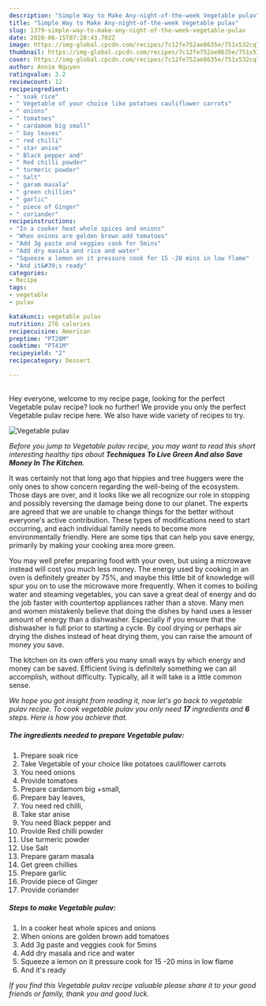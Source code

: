 ```yaml
---
description: "Simple Way to Make Any-night-of-the-week Vegetable pulav"
title: "Simple Way to Make Any-night-of-the-week Vegetable pulav"
slug: 1379-simple-way-to-make-any-night-of-the-week-vegetable-pulav
date: 2020-06-15T07:28:43.702Z
image: https://img-global.cpcdn.com/recipes/7c12fe752ae8635e/751x532cq70/vegetable-pulav-recipe-main-photo.jpg
thumbnail: https://img-global.cpcdn.com/recipes/7c12fe752ae8635e/751x532cq70/vegetable-pulav-recipe-main-photo.jpg
cover: https://img-global.cpcdn.com/recipes/7c12fe752ae8635e/751x532cq70/vegetable-pulav-recipe-main-photo.jpg
author: Annie Nguyen
ratingvalue: 3.2
reviewcount: 12
recipeingredient:
- " soak rice"
- " Vegetable of your choice like potatoes cauliflower carrots"
- " onions"
- " tomatoes"
- " cardamom big small"
- " bay leaves"
- " red chilli"
- " star anise"
- " Black pepper and"
- " Red chilli powder"
- " turmeric powder"
- " Salt"
- " garam masala"
- " green chillies"
- " garlic"
- " piece of Ginger"
- " coriander"
recipeinstructions:
- "In a cooker heat whole spices and onions"
- "When onions are golden brown add tomatoes"
- "Add 3g paste and veggies cook for 5mins"
- "Add dry masala and rice and water"
- "Squeeze a lemon on it pressure cook for 15 -20 mins in low flame"
- "And it&#39;s ready"
categories:
- Recipe
tags:
- vegetable
- pulav

katakunci: vegetable pulav 
nutrition: 276 calories
recipecuisine: American
preptime: "PT28M"
cooktime: "PT41M"
recipeyield: "2"
recipecategory: Dessert

---
```

<br>
Hey everyone, welcome to my recipe page, looking for the perfect Vegetable pulav recipe? look no further! We provide you only the perfect Vegetable pulav recipe here. We also have wide variety of recipes to try.
<br>


![Vegetable pulav](https://img-global.cpcdn.com/recipes/7c12fe752ae8635e/751x532cq70/vegetable-pulav-recipe-main-photo.jpg)

<i>Before you jump to Vegetable pulav recipe, you may want to read this short interesting healthy tips about 
<strong>Techniques To Live Green And also Save Money In The Kitchen</strong>.</i>
</br>

It was certainly not that long ago that hippies and tree huggers were the only ones to show concern regarding the well-being of the ecosystem. Those days are over, and it looks like we all recognize our role in stopping and possibly reversing the damage being done to our planet. The experts are agreed that we are unable to change things for the better without everyone's active contribution. These types of modifications need to start occurring, and each individual family needs to become more environmentally friendly. Here are some tips that can help you save energy, primarily by making your cooking area more green.

You may well prefer preparing food with your oven, but using a microwave instead will cost you much less money. The energy used by cooking in an oven is definitely greater by 75%, and maybe this little bit of knowledge will spur you on to use the microwave more frequently. When it comes to boiling water and steaming vegetables, you can save a great deal of energy and do the job faster with countertop appliances rather than a stove. Many men and women mistakenly believe that doing the dishes by hand uses a lesser amount of energy than a dishwasher. Especially if you ensure that the dishwasher is full prior to starting a cycle. By cool drying or perhaps air drying the dishes instead of heat drying them, you can raise the amount of money you save.

The kitchen on its own offers you many small ways by which energy and money can be saved. Efficient living is definitely something we can all accomplish, without difficulty. Typically, all it will take is a little common sense.


<i>We hope you got insight from reading it, now let's go back to vegetable pulav recipe. To cook vegetable pulav you only need <strong>17</strong> ingredients and <strong>6</strong> steps. Here is how you achieve that.
</i>

##### The ingredients needed to prepare Vegetable pulav:

1. Prepare  soak rice
1. Take  Vegetable of your choice like potatoes cauliflower carrots
1. You need  onions
1. Provide  tomatoes
1. Prepare  cardamom big +small,
1. Prepare  bay leaves,
1. You need  red chilli,
1. Take  star anise
1. You need  Black pepper and
1. Provide  Red chilli powder
1. Use  turmeric powder
1. Use  Salt
1. Prepare  garam masala
1. Get  green chillies
1. Prepare  garlic
1. Provide  piece of Ginger
1. Provide  coriander


##### Steps to make Vegetable pulav:

1. In a cooker heat whole spices and onions
1. When onions are golden brown add tomatoes
1. Add 3g paste and veggies cook for 5mins
1. Add dry masala and rice and water
1. Squeeze a lemon on it pressure cook for 15 -20 mins in low flame
1. And it&#39;s ready


<i>If you find this Vegetable pulav recipe valuable please share it to your good friends or family, thank you and good luck.</i>
